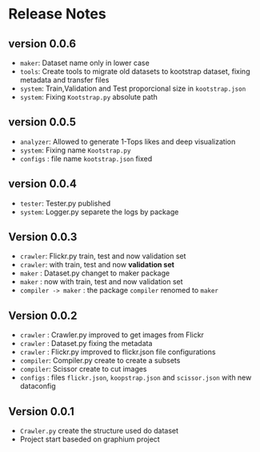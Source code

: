 # Release Notes

## version 0.0.6
* `maker`: Dataset name only in lower case
* `tools`: Create tools to migrate old datasets to kootstrap dataset, fixing metadata and transfer files
* `system`: Train,Validation and Test proporcional size in `kootstrap.json`
* `system`: Fixing `Kootstrap.py` absolute path

## version 0.0.5

* `analyzer`: Allowed to generate 1-Tops likes and deep visualization
* `system`: Fixing name `Kootstrap.py`
* `configs` : file name `kootstrap.json` fixed

## version 0.0.4

* `tester`: Tester.py published
* `system`: Logger.py separete the logs by package

## Version 0.0.3

* `crawler`: Flickr.py train, test and now validation set
* `crawler`: with train, test and now **validation set**
* `maker`  : Dataset.py changet to maker package
* `maker`  : now with train, test and now validation set 
* `compiler -> maker` : the package `compiler` renomed to `maker`

## Version 0.0.2

* `crawler` : Crawler.py improved to get images from Flickr 
* `crawler` : Dataset.py fixing the metadata
* `crawler` : Flickr.py improved to flickr.json file configurations
* `compiler`: Compiler.py create to create a subsets
* `compiler`: Scissor create to cut images
* `configs` : files `flickr.json`, `koopstrap.json` and `scissor.json` with new dataconfig

## Version 0.0.1

* `Crawler.py` create the structure used do dataset
* Project start baseded on graphium project